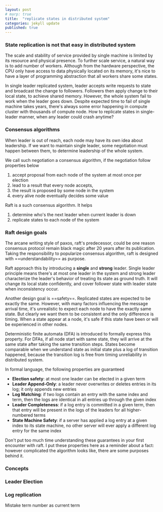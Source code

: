 ```yaml
---
layout: post
# marp: true
title:  "replicate states in distributed system"
categories: jekyll update
published: true
---
```



### State replication is not that easy in distributed system
The scale and stability of service provided by single machine is limited by its resource and physical presence. To further scale service, a natural way is to add number of workers. Although from the hardware perspective, the CPU only have access to data physically located on its memory, it's nice to have a layer of programming abstraction that all workers share some states. 

In single leader replicated system, leader accepts write requests to state and broadcast the change to followers. Followers then apply change to their local state, to achieve shared memory. However, the whole system fail to work when the leader goes down. Despite expected time to fail of single machine takes years, there's always some error happening in compute cluster with thousands of compute node. How to replicate states in single-leader manner, when any leader could crash anytime?
### Consensus algorithms
When leader is out of reach, each node may have its own idea about leadership. If we want to maintain single leader, some negotiation must happen between them, to determine leadership of the whole system. 

We call such negotiation a consensus algorithm, if the negotiation follow properties below
1) accept proposal from each node of the system at most once per election
2) lead to a result that every node accepts, 
3) the result is proposed by some node in the system
4) every alive node eventually decides some value

Raft is a such consensus algorithm. It helps 
1) determine who's the next leader when current leader is down
2) replicate states to each node of the system

### Raft design goals
The arcane writing style of paxos, raft's predecessor, could be one reason consensus protocol remain black magic after 20 years after its publication. Taking the responsibility to popularize consensus algorithm, raft is designed with ==understandability== as purpose.

Raft approach this by introducing a **single** and **strong** leader. Single leader principle means there's at most one leader in the system and strong leader characterize the leader's behavior of treating its state as ground truth. It will change its local state confidently, and cover follower state with leader state when inconsistency occur.

Another design goal is ==safety==. Replicated states are expected to be exactly the same. However, with many factors influencing the message arrival time, it's unrealistic to expect each node to have the exactly same state. But clearly we want them to be consistent and the only difference is timing. When a state appear at a node, it's safe if this state have been or will be experienced in other nodes.

Deterministic finite automata (DFA) is introduced to formally express this property. For DFAs, if all node start with same state, they will arrive at the same state after taking the same transition steps. States become comparable when we understand state as initial state plus a log of transition happened, because the transition log is free from timing unreliability in distributed system. 

In formal language, the following properties are guaranteed
- **Election safety**: at most one leader can be elected in a given term
- **Leader Append-Only**: a leader never overwrites or deletes entries in its log; it only appends new entries
- **Log Matching**: if two logs contain an entry with the same index and term, then the logs are identical in all entries up through the given index
- **Leader Completeness**: if a log entry is committed in a given term, then that entry will be present in the logs of the leaders for all higher-numbered terms
- **State Machine Safety**: if a server has applied a log entry at a given index to its state machine, no other server will ever apply a different log entry for the same index

Don't put too much time understanding these guarantees in your first encounter with raft. I put these properties here as a reminder about a fact: however complicated the algorithm looks like, there are some purposes behind it.
### Concepts

### Leader Election
### Log replication

Mistake term number as current term
